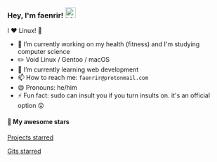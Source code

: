 ### Hey, I'm faenrir! <img src="https://user-images.githubusercontent.com/1303154/88677602-1635ba80-d120-11ea-84d8-d263ba5fc3c0.gif" width="24px" alt="hi">

I ❤️ Linux! 🐧 

- 🔭 I’m currently working on my health (fitness) and I'm studying computer science
- :pencil2: Void Linux / Gentoo / macOS
- :seedling: I’m currently learning web development
- 📫 How to reach me: `faenrir@protonmail.com`
- 😄 Pronouns: he/him
- ⚡ Fun fact: sudo can insult you if you turn insults on. it's an official option 😲

#### :star2: My awesome stars

[Projects starred](https://github.com/faenrir?tab=stars)

[Gits starred](https://gist.github.com/faenrir/starred)


